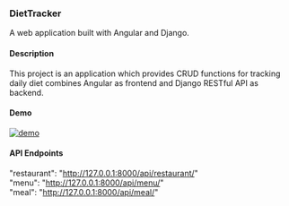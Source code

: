 ### DietTracker

A web application built with Angular and Django.

#### Description
This project is an application which provides CRUD functions for tracking daily diet combines Angular as frontend and Django RESTful API as backend.

#### Demo
[![demo](https://img.youtube.com/vi/KOnJGQGWMdU/hqdefault.jpg)](https://youtu.be/KOnJGQGWMdU)

#### API Endpoints
"restaurant": "http://127.0.0.1:8000/api/restaurant/"  
"menu": "http://127.0.0.1:8000/api/menu/"  
"meal": "http://127.0.0.1:8000/api/meal/"
